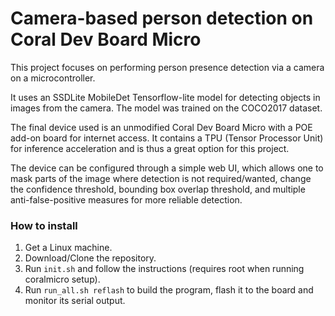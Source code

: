 # Camera-based person detection on Coral Dev Board Micro
This project focuses on performing person presence detection via a camera on a microcontroller.

It uses an SSDLite MobileDet Tensorflow-lite model for detecting objects in images from the camera. The model was trained on the COCO2017 dataset.

The final device used is an unmodified Coral Dev Board Micro with a POE add-on board for internet access. It contains a TPU (Tensor Processor Unit) for inference acceleration and is thus a great option for this project.

The device can be configured through a simple web UI, which allows one to mask parts of the image where detection is not required/wanted, change the confidence threshold, bounding box overlap threshold, and multiple anti-false-positive measures for more reliable detection.


### How to install
1. Get a Linux machine.
2. Download/Clone the repository.
3. Run `init.sh` and follow the instructions (requires root when running coralmicro setup).
4. Run `run_all.sh reflash` to build the program, flash it to the board and monitor its serial output.
